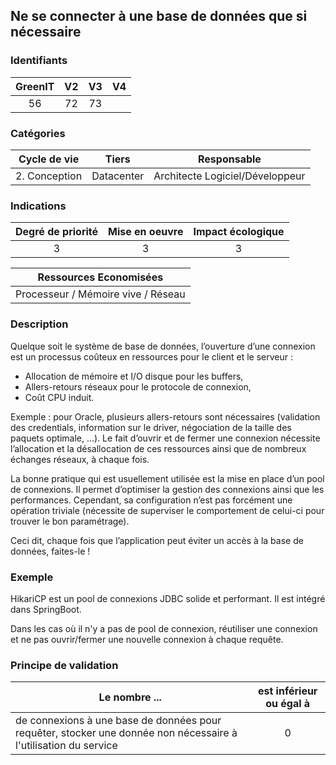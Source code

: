 ## Ne se connecter à une base de données que si nécessaire

### Identifiants

| GreenIT |  V2  |  V3  |  V4  |
|:-------:|:----:|:----:|:----:|
|   56   | 72  | 73  |      |

### Catégories

| Cycle de vie |  Tiers  |  Responsable  |
|:---------:|:----:|:----:|
| 2. Conception | Datacenter | Architecte Logiciel/Développeur |

### Indications

| Degré de priorité |      Mise en oeuvre       |  Impact écologique    |
|:-------------------:|:-------------------------:|:---------------------:|
| 3 | 3 | 3 |

|Ressources Economisées                                      |
|:----------------------------------------------------------:|
| Processeur / Mémoire vive / Réseau   |

### Description
Quelque soit le système de base de données, l’ouverture d’une connexion est un processus coûteux en ressources pour le client et le serveur :
*	Allocation de mémoire et I/O disque pour les buffers,
*	Allers-retours réseaux pour le protocole de connexion,
*	Coût CPU induit.

Exemple :  pour Oracle, plusieurs allers-retours sont nécessaires (validation des credentials, information sur le driver, négociation de la taille des paquets optimale, ...).
Le fait d’ouvrir et de fermer une connexion nécessite l’allocation et la désallocation de ces ressources ainsi que de nombreux échanges réseaux, à chaque fois.

La bonne pratique qui est usuellement utilisée est la mise en place d’un pool de connexions.
Il permet d’optimiser la gestion des connexions ainsi que les performances. Cependant, sa configuration n’est pas forcément une opération triviale (nécessite de superviser le comportement de celui-ci pour trouver le bon paramétrage).

Ceci dit, chaque fois que l’application peut éviter un accès à la base de données, faites-le !
### Exemple

HikariCP est un pool de connexions JDBC solide et performant. Il est intégré dans SpringBoot.

Dans les cas où il n'y a pas de pool de connexion, réutiliser une connexion et ne pas ouvrir/fermer une nouvelle connexion à chaque requête.


### Principe de validation

| Le nombre ...     | est inférieur ou égal à   |  
|-------------------|:-------------------------:|
|  de connexions à une base de données pour requêter, stocker une donnée non nécessaire à l'utilisation du service | 0  |
